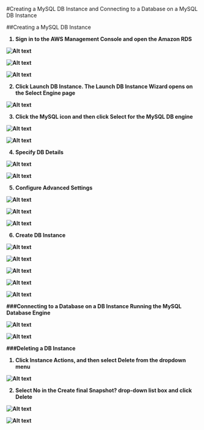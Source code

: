 #Creating a MySQL DB Instance and Connecting to a Database on a MySQL DB Instance

##Creating a MySQL DB Instance

<ol>
  <b><li>Sign in to the AWS Management Console and open the Amazon RDS</li><b>
</ol>

![Alt text](http://i62.tinypic.com/2hdyutt.png)

![Alt text](http://i60.tinypic.com/2ld9i75.jpg)

![Alt text](http://i59.tinypic.com/34nsits.jpg)

<ol start = "2">
  <b><li>Click Launch DB Instance. The Launch DB Instance Wizard opens on the Select Engine page</li><b>
</ol>

![Alt text](http://i57.tinypic.com/5y9uf8.jpg)

<ol start = "3">
  <b><li> Click the MySQL icon and then click Select for the MySQL DB engine</li><b>
</ol>

![Alt text](http://i58.tinypic.com/2cen2aq.jpg)

![Alt text](http://i60.tinypic.com/2ronced.jpg)

<ol start = "4">
  <b><li> Specify DB Details</li><b>
</ol>

![Alt text](http://i60.tinypic.com/23mr829.jpg)

![Alt text](http://i57.tinypic.com/20tjg51.jpg)

<ol start = "5">
  <b><li>Configure Advanced Settings</li><b>
</ol>

![Alt text](http://i62.tinypic.com/ftzsqc.jpg)

![Alt text](http://i58.tinypic.com/2hevmz6.jpg)

![Alt text](http://i57.tinypic.com/r1h8af.jpg)

<ol start = "6">
  <b><li>Create DB Instance</li><b>
</ol>

![Alt text](http://i58.tinypic.com/zx5o4o.jpg)

![Alt text](http://i59.tinypic.com/1448fax.jpg)

![Alt text](http://i59.tinypic.com/1zm2e69.jpg)

![Alt text](http://i57.tinypic.com/2wf63up.jpg)

![Alt text](http://i58.tinypic.com/2v9f3pe.jpg)

###Connecting to a Database on a DB Instance Running the MySQL Database Engine

![Alt text](http://i62.tinypic.com/67jpme.jpg)

![Alt text](http://i61.tinypic.com/11sm5ur.jpg)

###Deleting a DB Instance

<ol>
  <b><li>Click Instance Actions, and then select Delete from the dropdown menu</li><b>
</ol>

![Alt text](http://i60.tinypic.com/2vs0o7s.png)

<ol start = "2">
  <b><li>Select No in the Create final Snapshot? drop-down list box and click Delete</li><b>
</ol>

![Alt text](http://i60.tinypic.com/116nlll.jpg)

![Alt text](http://i61.tinypic.com/123kxsz.jpg)

